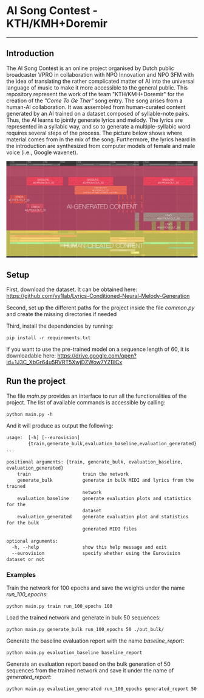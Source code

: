 # AI Song Contest - KTH/KMH+Doremir
____
## Introduction

The AI Song Contest is an online project organised by Dutch public broadcaster VPRO in collaboration with NPO Innovation and NPO 3FM with the idea of translating the rather complicated matter of AI into the universal language of music to make it more accessible to the general public. This repository represent the work of the team "KTH/KMH+Doremir" for the creation of the *"Come To Ge Ther"* song entry. The song arises from a human-AI collaboration. It was assembled from human-curated content generated by an AI trained on a dataset composed of syllable-note pairs. Thus, the AI learns to jointly generate lyrics and melody. The lyrics are represented in a syllabic way, and so to generate a multiple-syllabic word requires several steps of the process. The picture below shows where material comes from in the mix of the song. Furthermore, the lyrics heard in the introduction are synthesized from computer models of female and male voice (i.e., Google wavenet).

![Info image](/repo_images/visual2.jpg)

## Setup

First, download the dataset. It can be obtained here: https://github.com/yy1lab/Lyrics-Conditioned-Neural-Melody-Generation

Second, set up the different paths for the project inside the file *common.py* and create the missing directories if needed

Third, install the dependencies by running:

```
pip install -r requirements.txt 
```

If you want to use the pre-trained model on a sequence length of 60, it is downloadable here: https://drive.google.com/open?id=1J3C_XbGr64u5RVRT5XwjDZWow7YZBlCx

## Run the project

The file *main.py* provides an interface to run all the functionalities of the project. The list of available commands is accessible by calling:

```
python main.py -h
```

And it will produce as output the following:

```
usage:  [-h] [--eurovision]
        {train,generate_bulk,evaluation_baseline,evaluation_generated} ...

positional arguments: {train, generate_bulk, evaluation_baseline, evaluation_generated}
    train                   train the network
    generate_bulk           generate in bulk MIDI and lyrics from the trained
                            network
    evaluation_baseline     generate evaluation plots and statistics for the
                            dataset
    evaluation_generated    generate evaluation plot and statistics for the bulk
                            generated MIDI files

optional arguments:
  -h, --help                show this help message and exit
  --eurovision              specify whether using the Eurovision dataset or not
```

### Examples

Train the network for 100 epochs and save the weights under the name *run_100_epochs*:

```
python main.py train run_100_epochs 100
```

Load the trained network and generate in bulk 50 sequences:

```
python main.py generate_bulk run_100_epochs 50 ./out_bulk/
```

Generate the baseline evaluation report with the name *baseline_report*:

```
python main.py evaluation_baseline baseline_report
```

Generate an evaluation report based on the bulk generation of 50 sequences from the trained network and save it under the name of *generated_report*:

```
python main.py evaluation_generated run_100_epochs generated_report 50
```
